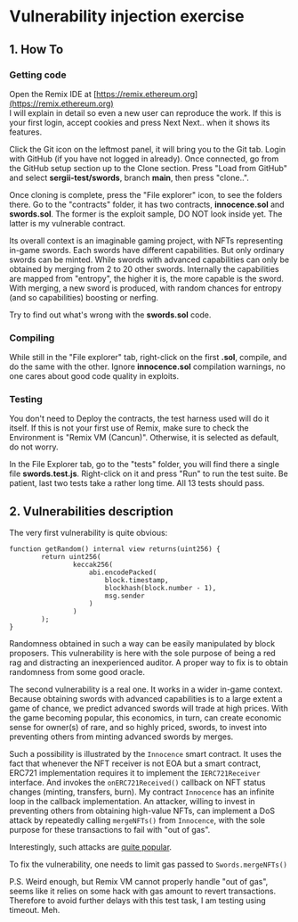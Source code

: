 # Vulnerability injection exercise
## 1. How To
### Getting code
Open the Remix IDE at [https://remix.ethereum.org](https://remix.ethereum.org)  
I will explain in detail so even a new user can reproduce the work. If this is your first login, accept cookies and press Next Next.. when it shows its features.  

Click the Git icon on the leftmost panel, it will bring you to the Git tab. Login with GitHub (if you have not logged in already). Once connected, go from the GitHub setup section up to the Clone section. 
Press "Load from GitHub" and select **sergii-test/swords**, branch **main**, then press "clone..".  

Once cloning is complete, press the "File explorer" icon, to see the folders there. Go to the "contracts" folder, it has two contracts, **innocence.sol** and **swords.sol**. The former is the exploit sample, DO NOT look inside yet. 
The latter is my vulnerable contract.  

Its overall context is an imaginable gaming project, with NFTs representing in-game swords. Each swords have different capabilities. But only ordinary swords can be minted. 
While swords with advanced capabilities can only be obtained by merging from 2 to 20 other swords. 
Internally the capabilities are mapped from "entropy", the higher it is, the more capable is the sword. With merging, a new sword is produced, with random chances for entropy (and so capabilities) boosting or nerfing.

Try to find out what's wrong with the **swords.sol** code.  

### Compiling
While still in the "File explorer" tab, right-click on the first **.sol**, compile, and do the same with the other.
Ignore **innocence.sol** compilation warnings, no one cares about good code quality in exploits.

### Testing
You don't need to Deploy the contracts, the test harness used will do it itself. If this is not your first use of Remix, make sure to check the Environment is "Remix VM (Cancun)". Otherwise, it is selected as default, do not worry.  

In the File Explorer tab, go to the "tests" folder, you will find there a single file **swords.test.js**. Right-click on it and press "Run" to run the test suite. Be patient, last two tests take a rather long time. All 13 tests should pass.

## 2. Vulnerabilities description

The very first vulnerability is quite obvious:
```
function getRandom() internal view returns(uint256) {
        return uint256(
                keccak256(
                    abi.encodePacked(
                        block.timestamp,
                        blockhash(block.number - 1),
                        msg.sender
                    )   
                )
        );
}
```
Randomness obtained in such a way can be easily manipulated by block proposers. This vulnerability is here with the sole purpose of being a red rag and distracting an inexperienced auditor. A proper way to fix is to obtain randomness from some good oracle.

The second vulnerability is a real one. It works in a wider in-game context. Because obtaining swords with advanced capabilities is to a large extent a game of chance, we predict advanced swords will trade at high prices. 
With the game becoming popular, this economics, in turn, can create economic sense for owner(s) of rare, and so highly priced, swords, to invest into preventing others from minting advanced swords by merges.

Such a possibility is illustrated by the `Innocence` smart contract. It uses the fact that whenever the NFT receiver is not EOA but a smart contract, ERC721 implementation requires it to implement the `IERC721Receiver` interface. 
And invokes the `onERC721Received()` callback on NFT status changes (minting, transfers, burn). My contract `Innocence` has an infinite loop in the callback implementation. 
An attacker, willing to invest in preventing others from obtaining high-value NFTs, can implement a DoS attack by repeatedly calling `mergeNFTs()` from `Innocence`, with the sole purpose for these transactions to fail with "out of gas".

Interestingly, such attacks are [quite popular](https://owasp.org/www-project-smart-contract-top-10/).

To fix the vulnerability, one needs to limit gas passed to `Swords.mergeNFTs()`

P.S. Weird enough, but Remix VM cannot properly handle "out of gas", seems like it relies on some hack with gas amount to revert transactions. Therefore to avoid further delays with this test task, I am testing using timeout. Meh.
